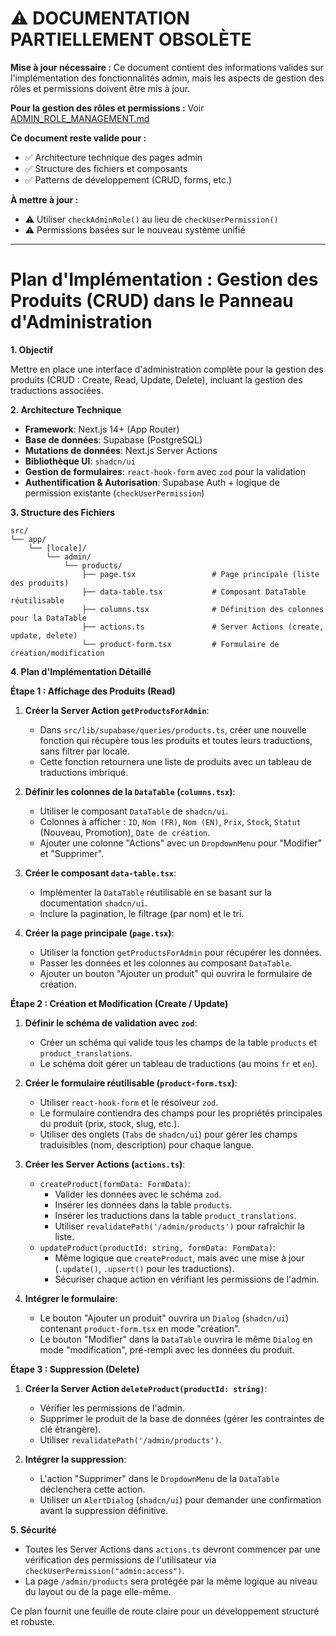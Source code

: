 # ⚠️ DOCUMENTATION PARTIELLEMENT OBSOLÈTE

**Mise à jour nécessaire :** Ce document contient des informations valides sur l'implémentation des fonctionnalités admin, mais les aspects de gestion des rôles et permissions doivent être mis à jour.

**Pour la gestion des rôles et permissions :** Voir [ADMIN_ROLE_MANAGEMENT.md](./ADMIN_ROLE_MANAGEMENT.md)

**Ce document reste valide pour :**

- ✅ Architecture technique des pages admin
- ✅ Structure des fichiers et composants
- ✅ Patterns de développement (CRUD, forms, etc.)

**À mettre à jour :**

- ⚠️ Utiliser `checkAdminRole()` au lieu de `checkUserPermission()`
- ⚠️ Permissions basées sur le nouveau système unifié

---

# Plan d'Implémentation : Gestion des Produits (CRUD) dans le Panneau d'Administration

**1. Objectif**

Mettre en place une interface d'administration complète pour la gestion des produits (CRUD : Create, Read, Update, Delete), incluant la gestion des traductions associées.

**2. Architecture Technique**

- **Framework**: Next.js 14+ (App Router)
- **Base de données**: Supabase (PostgreSQL)
- **Mutations de données**: Next.js Server Actions
- **Bibliothèque UI**: `shadcn/ui`
- **Gestion de formulaires**: `react-hook-form` avec `zod` pour la validation
- **Authentification & Autorisation**: Supabase Auth + logique de permission existante (`checkUserPermission`)

**3. Structure des Fichiers**

```
src/
└── app/
    └── [locale]/
        └── admin/
            └── products/
                ├── page.tsx                 # Page principale (liste des produits)
                ├── data-table.tsx           # Composant DataTable réutilisable
                ├── columns.tsx              # Définition des colonnes pour la DataTable
                ├── actions.ts               # Server Actions (create, update, delete)
                └── product-form.tsx         # Formulaire de création/modification
```

**4. Plan d'Implémentation Détaillé**

**Étape 1 : Affichage des Produits (Read)**

1.  **Créer la Server Action `getProductsForAdmin`**:
    - Dans `src/lib/supabase/queries/products.ts`, créer une nouvelle fonction qui récupère tous les produits et toutes leurs traductions, sans filtrer par locale.
    - Cette fonction retournera une liste de produits avec un tableau de traductions imbriqué.

2.  **Définir les colonnes de la `DataTable` (`columns.tsx`)**:
    - Utiliser le composant `DataTable` de `shadcn/ui`.
    - Colonnes à afficher : `ID`, `Nom (FR)`, `Nom (EN)`, `Prix`, `Stock`, `Statut` (Nouveau, Promotion), `Date de création`.
    - Ajouter une colonne "Actions" avec un `DropdownMenu` pour "Modifier" et "Supprimer".

3.  **Créer le composant `data-table.tsx`**:
    - Implémenter la `DataTable` réutilisable en se basant sur la documentation `shadcn/ui`.
    - Inclure la pagination, le filtrage (par nom) et le tri.

4.  **Créer la page principale (`page.tsx`)**:
    - Utiliser la fonction `getProductsForAdmin` pour récupérer les données.
    - Passer les données et les colonnes au composant `DataTable`.
    - Ajouter un bouton "Ajouter un produit" qui ouvrira le formulaire de création.

**Étape 2 : Création et Modification (Create / Update)**

1.  **Définir le schéma de validation avec `zod`**:
    - Créer un schéma qui valide tous les champs de la table `products` et `product_translations`.
    - Le schéma doit gérer un tableau de traductions (au moins `fr` et `en`).

2.  **Créer le formulaire réutilisable (`product-form.tsx`)**:
    - Utiliser `react-hook-form` et le résolveur `zod`.
    - Le formulaire contiendra des champs pour les propriétés principales du produit (prix, stock, slug, etc.).
    - Utiliser des onglets (`Tabs` de `shadcn/ui`) pour gérer les champs traduisibles (nom, description) pour chaque langue.

3.  **Créer les Server Actions (`actions.ts`)**:
    - `createProduct(formData: FormData)`:
      - Valider les données avec le schéma `zod`.
      - Insérer les données dans la table `products`.
      - Insérer les traductions dans la table `product_translations`.
      - Utiliser `revalidatePath('/admin/products')` pour rafraîchir la liste.
    - `updateProduct(productId: string, formData: FormData)`:
      - Même logique que `createProduct`, mais avec une mise à jour (`.update()`, `.upsert()` pour les traductions).
      - Sécuriser chaque action en vérifiant les permissions de l'admin.

4.  **Intégrer le formulaire**:
    - Le bouton "Ajouter un produit" ouvrira un `Dialog` (`shadcn/ui`) contenant `product-form.tsx` en mode "création".
    - Le bouton "Modifier" dans la `DataTable` ouvrira le même `Dialog` en mode "modification", pré-rempli avec les données du produit.

**Étape 3 : Suppression (Delete)**

1.  **Créer la Server Action `deleteProduct(productId: string)`**:
    - Vérifier les permissions de l'admin.
    - Supprimer le produit de la base de données (gérer les contraintes de clé étrangère).
    - Utiliser `revalidatePath('/admin/products')`.

2.  **Intégrer la suppression**:
    - L'action "Supprimer" dans le `DropdownMenu` de la `DataTable` déclenchera cette action.
    - Utiliser un `AlertDialog` (`shadcn/ui`) pour demander une confirmation avant la suppression définitive.

**5. Sécurité**

- Toutes les Server Actions dans `actions.ts` devront commencer par une vérification des permissions de l'utilisateur via `checkUserPermission("admin:access")`.
- La page `/admin/products` sera protégée par la même logique au niveau du layout ou de la page elle-même.

Ce plan fournit une feuille de route claire pour un développement structuré et robuste.
